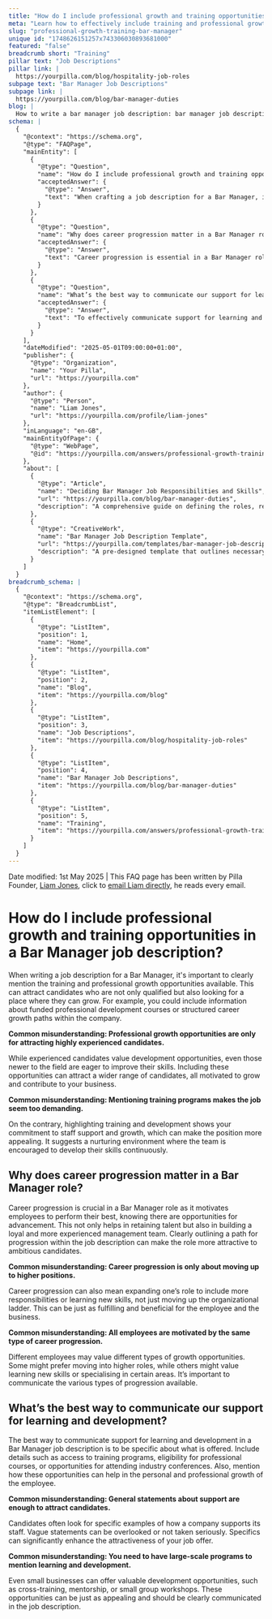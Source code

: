 ```yaml
---
title: "How do I include professional growth and training opportunities in a Bar Manager job description?"
meta: "Learn how to effectively include training and professional growth opportunities in a Bar Manager job description to attract a broad range of candidates."
slug: "professional-growth-training-bar-manager"
unique id: "1748626151257x743306030893681000"
featured: "false"
breadcrumb short: "Training"
pillar text: "Job Descriptions"
pillar link: |
  https://yourpilla.com/blog/hospitality-job-roles
subpage text: "Bar Manager Job Descriptions"
subpage link: |
  https://yourpilla.com/blog/bar-manager-duties
blog: |
  How to write a bar manager job description: bar manager job description template included.
schema: |
  {
    "@context": "https://schema.org",
    "@type": "FAQPage",
    "mainEntity": [
      {
        "@type": "Question",
        "name": "How do I include professional growth and training opportunities in a Bar Manager job description?",
        "acceptedAnswer": {
          "@type": "Answer",
          "text": "When crafting a job description for a Bar Manager, it is crucial to clearly detail the training and professional growth opportunities provided. Effective elements to include are funded professional development courses or structured career growth paths within the organisation. Such offerings attract a broad range of enthusiastic applicants, from those newly entering the field to highly experienced professionals seeking opportunities for growth."
        }
      },
      {
        "@type": "Question",
        "name": "Why does career progression matter in a Bar Manager role?",
        "acceptedAnswer": {
          "@type": "Answer",
          "text": "Career progression is essential in a Bar Manager role as it fosters motivation among employees by making clear the opportunities for advancement. This approach not only aids in retaining talent but also contributes to the establishment of a loyal and experienced management team. By transparently presenting a pathway for progression within the job description, you can attract ambitious professionals."
        }
      },
      {
        "@type": "Question",
        "name": "What’s the best way to communicate our support for learning and development?",
        "acceptedAnswer": {
          "@type": "Answer",
          "text": "To effectively communicate support for learning and development in a Bar Manager job description, specify what you offer, such as access to training programs, eligibility for professional courses, or opportunities to attend industry events. Such specifics contribute greatly to the personal and professional development of the employee and enhance the appeal of your job offer."
        }
      }
    ],
    "dateModified": "2025-05-01T09:00:00+01:00",
    "publisher": {
      "@type": "Organization",
      "name": "Your Pilla",
      "url": "https://yourpilla.com"
    },
    "author": {
      "@type": "Person",
      "name": "Liam Jones",
      "url": "https://yourpilla.com/profile/liam-jones"
    },
    "inLanguage": "en-GB",
    "mainEntityOfPage": {
      "@type": "WebPage",
      "@id": "https://yourpilla.com/answers/professional-growth-training-bar-manager"
    },
    "about": [
      {
        "@type": "Article",
        "name": "Deciding Bar Manager Job Responsibilities and Skills",
        "url": "https://yourpilla.com/blog/bar-manager-duties",
        "description": "A comprehensive guide on defining the roles, responsibilities, and required skills for a Bar Manager to ensure effective hiring and management."
      },
      {
        "@type": "CreativeWork",
        "name": "Bar Manager Job Description Template",
        "url": "https://yourpilla.com/templates/bar-manager-job-description",
        "description": "A pre-designed template that outlines necessary job duties and skills for a Bar Manager, aiding employers in creating clear and detailed job listings."
      }
    ]
  }
breadcrumb_schema: |
  {
    "@context": "https://schema.org",
    "@type": "BreadcrumbList",
    "itemListElement": [
      {
        "@type": "ListItem",
        "position": 1,
        "name": "Home",
        "item": "https://yourpilla.com"
      },
      {
        "@type": "ListItem",
        "position": 2,
        "name": "Blog",
        "item": "https://yourpilla.com/blog"
      },
      {
        "@type": "ListItem",
        "position": 3,
        "name": "Job Descriptions",
        "item": "https://yourpilla.com/blog/hospitality-job-roles"
      },
      {
        "@type": "ListItem",
        "position": 4,
        "name": "Bar Manager Job Descriptions",
        "item": "https://yourpilla.com/blog/bar-manager-duties"
      },
      {
        "@type": "ListItem",
        "position": 5,
        "name": "Training",
        "item": "https://yourpilla.com/answers/professional-growth-training-bar-manager"
      }
    ]
  }
---
```


Date modified: 1st May 2025 | This FAQ page has been written by Pilla Founder, [Liam Jones](https://yourpilla.com/profile/liam-jones), click to [email Liam directly](mailto:liam@yourpilla.com), he reads every email.

# How do I include professional growth and training opportunities in a Bar Manager job description?

When writing a job description for a Bar Manager, it's important to clearly mention the training and professional growth opportunities available. This can attract candidates who are not only qualified but also looking for a place where they can grow. For example, you could include information about funded professional development courses or structured career growth paths within the company.

**Common misunderstanding: Professional growth opportunities are only for attracting highly experienced candidates.**

While experienced candidates value development opportunities, even those newer to the field are eager to improve their skills. Including these opportunities can attract a wider range of candidates, all motivated to grow and contribute to your business.

**Common misunderstanding: Mentioning training programs makes the job seem too demanding.**

On the contrary, highlighting training and development shows your commitment to staff support and growth, which can make the position more appealing. It suggests a nurturing environment where the team is encouraged to develop their skills continuously.

## Why does career progression matter in a Bar Manager role?

Career progression is crucial in a Bar Manager role as it motivates employees to perform their best, knowing there are opportunities for advancement. This not only helps in retaining talent but also in building a loyal and more experienced management team. Clearly outlining a path for progression within the job description can make the role more attractive to ambitious candidates.

**Common misunderstanding: Career progression is only about moving up to higher positions.**

Career progression can also mean expanding one’s role to include more responsibilities or learning new skills, not just moving up the organizational ladder. This can be just as fulfilling and beneficial for the employee and the business.

**Common misunderstanding: All employees are motivated by the same type of career progression.**

Different employees may value different types of growth opportunities. Some might prefer moving into higher roles, while others might value learning new skills or specialising in certain areas. It’s important to communicate the various types of progression available.

## What’s the best way to communicate our support for learning and development?

The best way to communicate support for learning and development in a Bar Manager job description is to be specific about what is offered. Include details such as access to training programs, eligibility for professional courses, or opportunities for attending industry conferences. Also, mention how these opportunities can help in the personal and professional growth of the employee.

**Common misunderstanding: General statements about support are enough to attract candidates.**

Candidates often look for specific examples of how a company supports its staff. Vague statements can be overlooked or not taken seriously. Specifics can significantly enhance the attractiveness of your job offer.

**Common misunderstanding: You need to have large-scale programs to mention learning and development.**

Even small businesses can offer valuable development opportunities, such as cross-training, mentorship, or small group workshops. These opportunities can be just as appealing and should be clearly communicated in the job description.